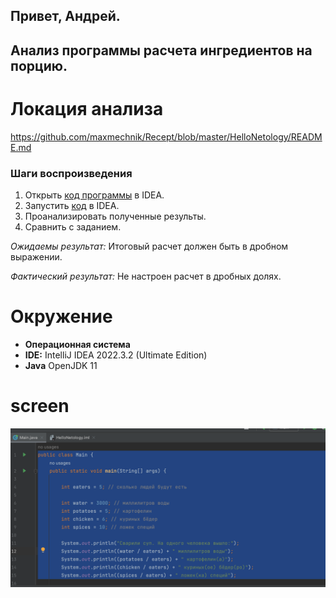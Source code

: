 ## Привет, Андрей. 

## Анализ программы расчета ингредиентов на порцию. 

# Локация анализа 
https://github.com/maxmechnik/Recept/blob/master/HelloNetology/README.md

### Шаги воспроизведения 

1. Открыть [код программы](https://github.com/maxmechnik/Recept/blob/master/HelloNetology/Main.java) в IDEA. 
2. Запустить [код](https://github.com/maxmechnik/Recept/blob/master/HelloNetology/Main.java) в IDEA. 
3. Проанализировать полученные результы. 
4. Сравнить с заданием.

*Ожидаемы результат:* Итоговый расчет должен быть в дробном выражении. 

*Фактический результат:* Не настроен расчет в дробных долях. 

# Окружение 
* **Операционная система**
* **IDE:** IntelliJ IDEA 2022.3.2 (Ultimate Edition)
* **Java** OpenJDK 11
  

# screen 
![image](https://github.com/maxmechnik/Recept/blob/master/HelloNetology/Screen1.png)









